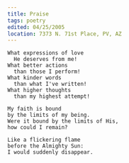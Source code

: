 ```yaml
---
title: Praise
tags: poetry
edited: 04/25/2005
location: 7373 N. 71st Place, PV, AZ
---
```


    What expressions of love
      He deserves from me!
    What better actions
      than those I perform!
    What kinder words
      than what I've written!
    What higher thoughts
      than my highest attempt!

    My faith is bound
    by the limits of my being.
    Were it bound by the limits of His,
    how could I remain?

    Like a flickering flame
    before the Almighty Sun:
    I would suddenly disappear.


